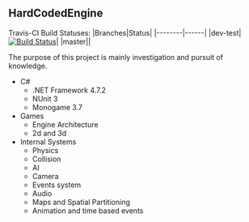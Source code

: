 ## HardCodedEngine

Travis-CI Build Statuses: 
|Branches|Status|
|--------|------|
|dev-test|[![Build Status](https://travis-ci.org/dunkybaldy/CS-Engine.svg?branch=dev-test)](https://travis-ci.org/dunkybaldy/CS-Engine)|
|master||

The purpose of this project is mainly investigation and pursuit of knowledge.
* C#
  * .NET Framework 4.7.2
  * NUnit 3
  * Monogame 3.7
* Games
  * Engine Architecture
  * 2d and 3d
* Internal Systems
  * Physics
  * Collision
  * AI
  * Camera
  * Events system
  * Audio
  * Maps and Spatial Partitioning
  * Animation and time based events
